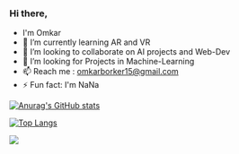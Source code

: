 ### Hi there, 
- I'm Omkar
- 🌱 I’m currently learning AR and VR
- 👯 I’m looking to collaborate on AI projects and Web-Dev
- 🤔 I’m looking for Projects in Machine-Learning
- 📫 Reach me : omkarborker15@gmail.com
- ⚡ Fun fact: I'm NaNa

[![Anurag's GitHub stats](https://github-readme-stats.vercel.app/api?username=OmkarBorker)](https://github.com/anuraghazra/github-readme-stats&count_private=true&show_icons=true&theme=tokyonight&include_all_commits=true)

[![Top Langs](https://github-readme-stats.vercel.app/api/top-langs/?username=OmkarBorker)](https://github.com/anuraghazra/github-readme-stats&layout=compact)

![](https://github.com/OmkarBorker/OmkarBorker/blob/main/gif1.gif)



